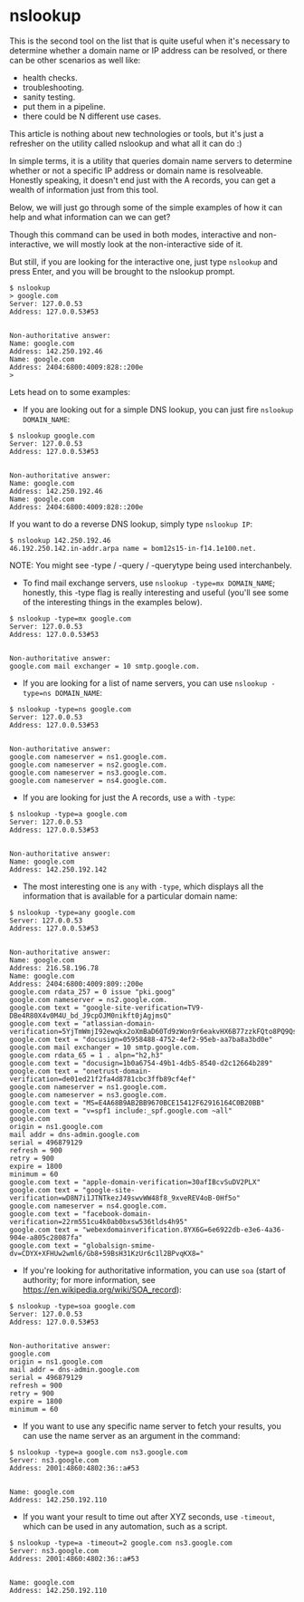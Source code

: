 # nslookup #


This is the second tool on the list that is quite useful when it's necessary to determine whether a domain name or IP address can be resolved, or there can be other scenarios as well like:

- health checks.
- troubleshooting.
- sanity testing.
- put them in a pipeline.
- there could be N different use cases.


This article is nothing about new technologies or tools, but it's just a refresher on the utility called nslookup and what all it can do :)


In simple terms, it is a utility that queries domain name servers to determine whether or not a specific IP address or domain name is resolveable. Honestly speaking, it doesn't end just with the A records, you can get a wealth of information just from this tool.


Below, we will just go through some of the simple examples of how it can help and what information can we can get?


Though this command can be used in both modes, interactive and non-interactive, we will mostly look at the non-interactive side of it.


But still, if you are looking for the interactive one, just type `nslookup` and press Enter, and you will be brought to the nslookup prompt.


```
$ nslookup
> google.com
Server: 127.0.0.53
Address: 127.0.0.53#53


Non-authoritative answer:
Name: google.com
Address: 142.250.192.46
Name: google.com
Address: 2404:6800:4009:828::200e
>
```


Lets head on to some examples:


- If you are looking out for a simple DNS lookup, you can just fire `nslookup DOMAIN_NAME`:
```
$ nslookup google.com
Server: 127.0.0.53
Address: 127.0.0.53#53


Non-authoritative answer:
Name: google.com
Address: 142.250.192.46
Name: google.com
Address: 2404:6800:4009:828::200e
```


If you want to do a reverse DNS lookup, simply type `nslookup IP`:
```
$ nslookup 142.250.192.46
46.192.250.142.in-addr.arpa name = bom12s15-in-f14.1e100.net.
```


NOTE: You might see -type / -query / -querytype being used interchanbely.


- To find mail exchange servers, use `nslookup -type=mx DOMAIN_NAME`; honestly, this -type flag is really interesting and useful (you'll see some of the interesting things in the examples below).
```
$ nslookup -type=mx google.com
Server: 127.0.0.53
Address: 127.0.0.53#53


Non-authoritative answer:
google.com mail exchanger = 10 smtp.google.com.
```


- If you are looking for a list of name servers, you can use `nslookup -type=ns DOMAIN_NAME`:
```
$ nslookup -type=ns google.com
Server: 127.0.0.53
Address: 127.0.0.53#53


Non-authoritative answer:
google.com nameserver = ns1.google.com.
google.com nameserver = ns2.google.com.
google.com nameserver = ns3.google.com.
google.com nameserver = ns4.google.com.
```


- If you are looking for just the A records, use `a` with `-type`:
```
$ nslookup -type=a google.com
Server: 127.0.0.53
Address: 127.0.0.53#53


Non-authoritative answer:
Name: google.com
Address: 142.250.192.142
```


- The most interesting one is `any` with `-type`, which displays all the information that is available for a particular domain name:
```
$ nslookup -type=any google.com
Server: 127.0.0.53
Address: 127.0.0.53#53


Non-authoritative answer:
Name: google.com
Address: 216.58.196.78
Name: google.com
Address: 2404:6800:4009:809::200e
google.com rdata_257 = 0 issue "pki.goog"
google.com nameserver = ns2.google.com.
google.com text = "google-site-verification=TV9-DBe4R80X4v0M4U_bd_J9cpOJM0nikft0jAgjmsQ"
google.com text = "atlassian-domain-verification=5YjTmWmjI92ewqkx2oXmBaD60Td9zWon9r6eakvHX6B77zzkFQto8PQ9QsKnbf4I"
google.com text = "docusign=05958488-4752-4ef2-95eb-aa7ba8a3bd0e"
google.com mail exchanger = 10 smtp.google.com.
google.com rdata_65 = 1 . alpn="h2,h3"
google.com text = "docusign=1b0a6754-49b1-4db5-8540-d2c12664b289"
google.com text = "onetrust-domain-verification=de01ed21f2fa4d8781cbc3ffb89cf4ef"
google.com nameserver = ns1.google.com.
google.com nameserver = ns3.google.com.
google.com text = "MS=E4A68B9AB2BB9670BCE15412F62916164C0B20BB"
google.com text = "v=spf1 include:_spf.google.com ~all"
google.com
origin = ns1.google.com
mail addr = dns-admin.google.com
serial = 496879129
refresh = 900
retry = 900
expire = 1800
minimum = 60
google.com text = "apple-domain-verification=30afIBcvSuDV2PLX"
google.com text = "google-site-verification=wD8N7i1JTNTkezJ49swvWW48f8_9xveREV4oB-0Hf5o"
google.com nameserver = ns4.google.com.
google.com text = "facebook-domain-verification=22rm551cu4k0ab0bxsw536tlds4h95"
google.com text = "webexdomainverification.8YX6G=6e6922db-e3e6-4a36-904e-a805c28087fa"
google.com text = "globalsign-smime-dv=CDYX+XFHUw2wml6/Gb8+59BsH31KzUr6c1l2BPvqKX8="
```


- If you're looking for authoritative information, you can use `soa` (start of authority; for more information, see https://en.wikipedia.org/wiki/SOA_record):
```
$ nslookup -type=soa google.com
Server: 127.0.0.53
Address: 127.0.0.53#53


Non-authoritative answer:
google.com
origin = ns1.google.com
mail addr = dns-admin.google.com
serial = 496879129
refresh = 900
retry = 900
expire = 1800
minimum = 60
```


- If you want to use any specific name server to fetch your results, you can use the name server as an argument in the command:
```
$ nslookup -type=a google.com ns3.google.com
Server: ns3.google.com
Address: 2001:4860:4802:36::a#53


Name: google.com
Address: 142.250.192.110
```


- If you want your result to time out after XYZ seconds, use `-timeout`, which can be used in any automation, such as a script.
```
$ nslookup -type=a -timeout=2 google.com ns3.google.com
Server: ns3.google.com
Address: 2001:4860:4802:36::a#53


Name: google.com
Address: 142.250.192.110
```
